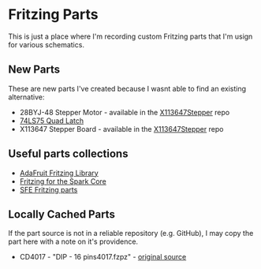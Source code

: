 # Fritzing Parts

This is just a place where I'm recording custom Fritzing parts that I'm usign for various schematics.

## New Parts

These are new parts I've created because I wasnt able to find an existing alternative:

* 28BYJ-48 Stepper Motor - available in the [X113647Stepper](https://github.com/tardate/X113647Stepper) repo
* [74LS75 Quad Latch](./74LS75)
* X113647 Stepper Board - available in the [X113647Stepper](https://github.com/tardate/X113647Stepper) repo

## Useful parts collections

* [AdaFruit Fritzing Library](https://github.com/adafruit/Fritzing-Library)
* [Fritzing for the Spark Core](https://github.com/technobly/SparkCore-Fritzing)
* [SFE Fritzing parts](https://github.com/sparkfun/Fritzing_Parts)


## Locally Cached Parts

If the part source is not in a reliable repository (e.g. GitHub), I may copy the part here with a note on it's providence.

* CD4017 - "DIP - 16 pins4017.fzpz" - [original source](https://code.google.com/p/fritzing/issues/detail?id=875#c526)

